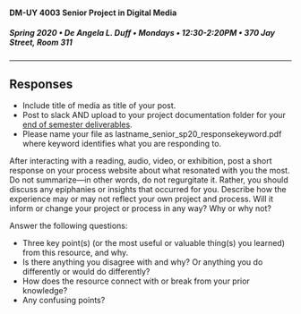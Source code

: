 #### DM-UY 4003 Senior Project in Digital Media
##### Spring 2020 • De Angela L. Duff • Mondays • 12:30-2:20PM • 370 Jay Street, Room 311

---

## Responses  

* Include title of media as title of your post.
* Post to slack AND upload to your project documentation folder for your [end of semester deliverables](end_of_semester_presentation.md).
* Please name your file as lastname_senior_sp20_responsekeyword.pdf where keyword identifies what you are responding to.

After interacting with a reading, audio, video, or exhibition, post a short response on your process website about what resonated with you the most. Do not summarize—in other words, do not regurgitate it. Rather, you should discuss any epiphanies or insights that occurred for you. Describe how the experience may or may not reflect your own project and process. Will it inform or change your project or process in any way? Why or why not?

Answer the following questions:
* Three key point(s) (or the most useful or valuable thing(s) you learned) from this resource, and why.
* Is there anything you disagree with and why? Or anything you do differently or would do differently?
* How does the resource connect with or break from your prior knowledge? 
* Any confusing points?









